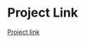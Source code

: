 # Project Link
[Project link](https://www.theodinproject.com/paths/foundations/courses/foundations/lessons/landing-page)

